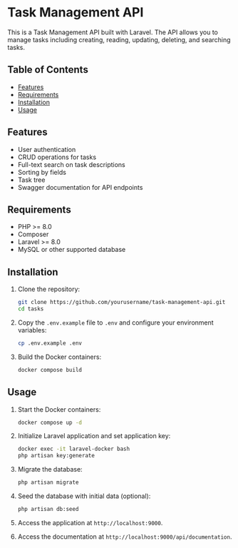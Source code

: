 # Task Management API

This is a Task Management API built with Laravel. The API allows you to manage tasks including creating, reading, updating, deleting, and searching tasks.

## Table of Contents

- [Features](#features)
- [Requirements](#requirements)
- [Installation](#installation)
- [Usage](#usage)

## Features

- User authentication
- CRUD operations for tasks
- Full-text search on task descriptions
- Sorting by fields
- Task tree
- Swagger documentation for API endpoints

## Requirements

- PHP >= 8.0
- Composer
- Laravel >= 8.0
- MySQL or other supported database

## Installation

1. Clone the repository:
    ```bash
    git clone https://github.com/yourusername/task-management-api.git
    cd tasks
    ```

2. Copy the `.env.example` file to `.env` and configure your environment variables:

    ```bash
    cp .env.example .env
    ```

3. Build the Docker containers:

    ```bash
    docker compose build
    ```

## Usage

1. Start the Docker containers:

    ```bash
    docker compose up -d
    ```

2. Initialize Laravel application and set application key:

    ```bash
    docker exec -it laravel-docker bash
    php artisan key:generate
    ```

3. Migrate the database:

    ```bash
    php artisan migrate
    ```
4. Seed the database with initial data (optional):
    ```bash
    php artisan db:seed
    ```

5. Access the application at `http://localhost:9000`.

6. Access the documentation at `http://localhost:9000/api/documentation`.

